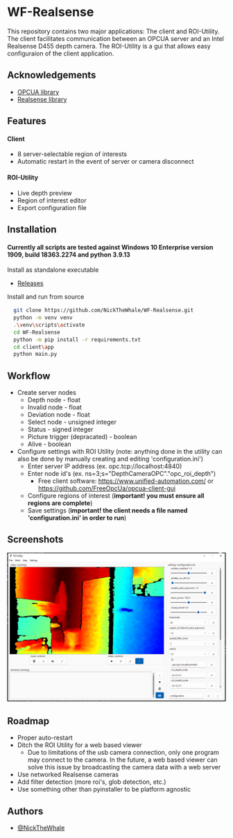 
# WF-Realsense

This repository contains two major applications: The client and ROI-Utility. The client
facilitates communication between an OPCUA server and an Intel Realsense D455 depth 
camera. The ROI-Utility is a gui that allows easy configuraion of the client application. 

## Acknowledgements

 - [OPCUA library](https://github.com/FreeOpcUa/python-opcua.git)
 - [Realsense library](https://github.com/IntelRealSense/librealsense.git)


## Features
#### Client
- 8 server-selectable region of interests
- Automatic restart in the event of server or camera disconnect
#### ROI-Utility
- Live depth preview
- Region of interest editor
- Export configuration file


## Installation
#### Currently all scripts are tested against Windows 10 Enterprise version 1909, build 18363.2274 and python 3.9.13
Install as standalone executable 

- [Releases](https://github.com/NickTheWhale/WF-Realsense/releases)

Install and run from source
```bash
  git clone https://github.com/NickTheWhale/WF-Realsense.git
  python -m venv venv
  .\venv\scripts\activate
  cd WF-Realsense
  python -m pip install -r requirements.txt
  cd client\app
  python main.py
```
    
## Workflow
- Create server nodes
  - Depth node - float
  - Invalid node - float
  - Deviation node - float
  - Select node - unsigned integer
  - Status - signed integer
  - Picture trigger (depracated) - boolean
  - Alive - boolean
- Configure settings with ROI Utility (note: anything done in the utility can also be done by manually creating and editing 'configuration.ini')
  - Enter server IP address (ex. opc.tcp://localhost:4840)
  - Enter node id's (ex. ns=3;s="DepthCameraOPC"."opc_roi_depth")
    - Free client software: https://www.unified-automation.com/ or https://github.com/FreeOpcUa/opcua-client-gui
  - Configure regions of interest (**important! you must ensure all regions are complete**)
  - Save settings (**important! the client needs a file named 'configuration.ini' in order to run**)

## Screenshots

![Utility](fullscreen.jpg)

## Roadmap

- Proper auto-restart
- Ditch the ROI Utility for a web based viewer
  - Due to limitations of the usb camera connection, only one program may connect to the camera. In the future, a web based viewer can solve this issue by broadcasting the camera data with a web server
- Use networked Realsense cameras
- Add filter detection (more roi's, glob detection, etc.)
- Use something other than pyinstaller to be platform agnostic

## Authors

- [@NickTheWhale](https://github.com/NickTheWhale)
